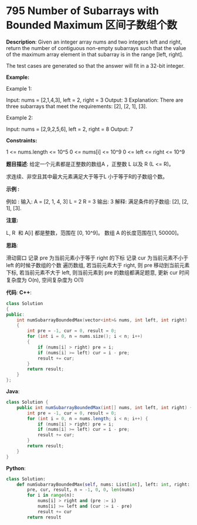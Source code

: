 # 795 Number of Subarrays with Bounded Maximum 区间子数组个数

__Description__:
Given an integer array nums and two integers left and right, return the number of contiguous non-empty subarrays such that the value of the maximum array element in that subarray is in the range [left, right].

The test cases are generated so that the answer will fit in a 32-bit integer.

__Example:__

Example 1:

Input: nums = [2,1,4,3], left = 2, right = 3
Output: 3
Explanation: There are three subarrays that meet the requirements: [2], [2, 1], [3].

Example 2:

Input: nums = [2,9,2,5,6], left = 2, right = 8
Output: 7

__Constraints:__

1 <= nums.length <= 10^5
0 <= nums[i] <= 10^9
0 <= left <= right <= 10^9

__题目描述__:
给定一个元素都是正整数的数组A ，正整数 L 以及 R (L <= R)。

求连续、非空且其中最大元素满足大于等于L 小于等于R的子数组个数。

__示例 :__

例如 :
输入:
A = [2, 1, 4, 3]
L = 2
R = 3
输出: 3
解释: 满足条件的子数组: [2], [2, 1], [3].

__注意:__

L, R  和 A[i] 都是整数，范围在 [0, 10^9]。
数组 A 的长度范围在[1, 50000]。

__思路__:

滑动窗口
记录 pre 为当前元素小于等于 right 的下标
记录 cur 为当前元素不小于 left 的时候子数组的个数
遍历数组, 若当前元素大于 right, 则 pre 移动到当前元素下标, 若当前元素不大于 left, 则当前元素到 pre 的数组都满足题意, 更新 cur
时间复杂度为 O(n), 空间复杂度为 O(1)

__代码__:
__C++__:

```C++
class Solution 
{
public:
    int numSubarrayBoundedMax(vector<int>& nums, int left, int right) 
    {
        int pre = -1, cur = 0, result = 0;
        for (int i = 0, n = nums.size(); i < n; i++) 
        {
            if (nums[i] > right) pre = i;
            if (nums[i] >= left) cur = i - pre;
            result += cur;
        }
        return result;
    }
};
```

__Java__:

```Java
class Solution {
    public int numSubarrayBoundedMax(int[] nums, int left, int right) {
        int pre = -1, cur = 0, result = 0;
        for (int i = 0, n = nums.length; i < n; i++) {
            if (nums[i] > right) pre = i;
            if (nums[i] >= left) cur = i - pre;
            result += cur;
        }
        return result;
    }
}
```

__Python__:

```Python
class Solution:
    def numSubarrayBoundedMax(self, nums: List[int], left: int, right: int) -> int:
        pre, cur, result, n = -1, 0, 0, len(nums)
        for i in range(n):
            nums[i] > right and (pre := i)
            nums[i] >= left and (cur := i - pre)
            result += cur
        return result
```
